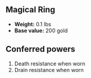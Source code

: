 ## Magical Ring

- **Weight:** 0.1 lbs
- **Base value:** 200 gold

## Conferred powers

1. Death resistance when worn
2. Drain resistance when worn
